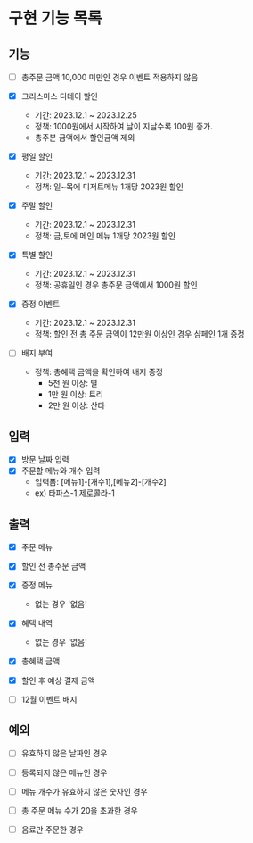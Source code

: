 # 구현 기능 목록


## 기능

* [ ] 총주문 금액 10,000 미만인 경우 이벤트 적용하지 않음
* [x] 크리스마스 디데이 할인
  * 기간: 2023.12.1 ~ 2023.12.25
  * 정책: 1000원에서 시작하여 날이 지날수록 100원 증가.
  * 총주분 금액에서 할인금액 제외
* [x] 평일 할인
  * 기간: 2023.12.1 ~ 2023.12.31
  * 정책: 일~목에 디저트메뉴 1개당 2023원 할인
* [x] 주말 할인
  * 기간: 2023.12.1 ~ 2023.12.31
  * 정책: 금,토에 메인 메뉴 1개당 2023원 할인
* [x] 특별 할인
  * 기간: 2023.12.1 ~ 2023.12.31
  * 정책: 공휴일인 경우 총주문 금액에서 1000원 할인
* [x] 증정 이벤트
  * 기간: 2023.12.1 ~ 2023.12.31
  * 정책: 할인 전 총 주문 금액이 12만원 이상인 경우 샴페인 1개 증정

* [ ] 배지 부여
  * 정책: 총혜택 금액을 확인하여 배지 증정
    * 5천 원 이상: 별
    * 1만 원 이상: 트리
    * 2만 원 이상: 산타



## 입력

* [x] 방문 날짜 입력
* [x] 주문할 메뉴와 개수 입력
  * 입력폼: [메뉴1]-[개수1],[메뉴2]-[개수2]
  * ex) 타파스-1,제로콜라-1


## 출력

* [x] 주문 메뉴
* [x] 할인 전 총주문 금액
* [x] 증정 메뉴
  * 없는 경우 '없음'
* [x] 혜택 내역
  * 없는 경우 '없음'
* [x] 총혜택 금액
* [x] 할인 후 예상 결제 금액
* [ ] 12월 이벤트 배지


## 예외

* [ ] 유효하지 않은 날짜인 경우
* [ ] 등록되지 않은 메뉴인 경우
* [ ] 메뉴 개수가 유효하지 않은 숫자인 경우
* [ ] 총 주문 메뉴 수가 20을 초과한 경우
* [ ] 음료만 주문한 경우

